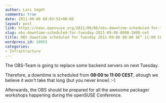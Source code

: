 ```yaml
---
author: Lars Vogdt
comments: true
date: 2011-09-06 08:03:52+00:00
layout: post
link: https://news.opensuse.org/2011/09/06/obs-downtime-scheduled-for-tuesday-2011-09-06-0800-1000-cet/
slug: obs-downtime-scheduled-for-tuesday-2011-09-06-0800-1000-cet
title: OBS downtime scheduled for Tuesday 2011-09-06 08:00 â€“ 11:00 CEST
wordpress_id: 10953
categories:
- Infrastructure
---
```


The OBS-Team is going to replace some backend servers on next Tuesday.

Therefore, a downtime is scheduled from **08:00 to 11:00 CEST**, altough we believe it won't take that long (but you never know) :-)

Afterwards, the OBS should be prepared for all the awesome packager workshops happening during the openSUSE Conference.
